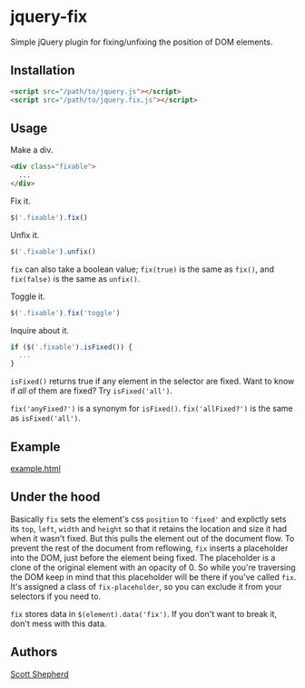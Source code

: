 # jquery-fix

Simple jQuery plugin for fixing/unfixing the position of DOM elements.

## Installation

```html
<script src="/path/to/jquery.js"></script>
<script src="/path/to/jquery.fix.js"></script>
```

## Usage

Make a div.

```html
<div class="fixable">
  ...
</div>
```

Fix it.

```javascript
$('.fixable').fix()
```

Unfix it.

```javascript
$('.fixable').unfix()
```

`fix` can also take a boolean value; `fix(true)` is the same as `fix()`, and `fix(false)` is the same as `unfix()`.

Toggle it.

```javascript
$('.fixable').fix('toggle')
```

Inquire about it.
```javascript
if ($('.fixable').isFixed()) {
  ...
}
```

`isFixed()` returns true if any element in the selector are fixed. Want to know if *all* of them are fixed? Try `isFixed('all')`.

`fix('anyFixed?')` is a synonym for `isFixed()`. `fix('allFixed?')` is the same as `isFixed('all')`.

## Example

[example.html](https://github.com/dr-skot/jquery-fix/blob/master/example.html)

## Under the hood

Basically `fix` sets the element's css `position` to `'fixed'` and explictly sets its `top`, `left`, `width` and `height` so that it retains the location and size it had when it wasn't fixed. But this pulls the element out of the document flow. To prevent the rest of the document from reflowing, `fix` inserts a placeholder into the DOM, just before the element being fixed. The placeholder is a clone of the original element with an opacity of 0. So while you're traversing the DOM keep in mind that this placeholder will be there if you've called `fix`. It's assigned a class of `fix-placeholder`, so you can exclude it from your selectors if you need to.

`fix` stores data in `$(element).data('fix')`. If you don't want to break it, don't mess with this data.

## Authors

[Scott Shepherd](https://github.com/dr-skot)